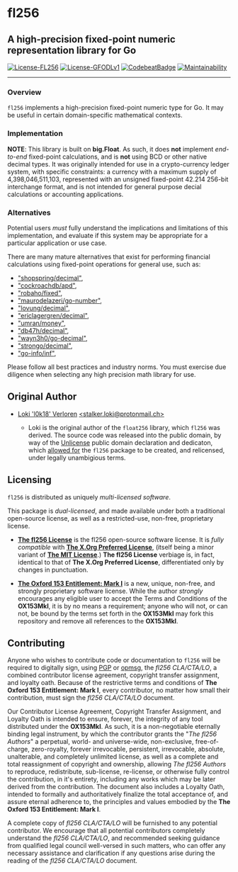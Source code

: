 # fl256

## A high-precision fixed-point numeric representation library for Go

[![License-FL256](https://img.shields.io/badge/Open%20Source%20License-fl256-blue.svg)](https://gitlab.gridfinity.com/jeff/fl256/-/blob/master/LICENSE.256)
[![License-GFODLv1](https://img.shields.io/badge/Proprietary%20License-OX153MkI-red.svg)](https://gitlab.gridfinity.com/jeff/fl256/-/blob/master/LICENSE.153)
[![CodebeatBadge](https://codebeat.co/badges/85330b22-1d38-4937-9fd9-c506098f210e)](https://codebeat.co/projects/github-com-johnsonjh-fl256-master)
[![Maintainability](https://api.codeclimate.com/v1/badges/3c7d3ad4cb992d2cd80d/maintainability)](https://codeclimate.com/github/johnsonjh/fl256/maintainability)

---

### Overview

`fl256` implements a high-precision fixed-point numeric type for Go. It may be
useful in certain domain-specific mathematical contexts.

### Implementation

**NOTE**: This library is built on **big.Float**. As such, it does **not**
implement _end-to-end_ fixed-point calculations, and is **not** using BCD or
other native decimal types. It was originally intended for use in a
crypto-currency ledger system, with specific constraints: a currency with a
maximum supply of 4,398,046,511,103, represented with an unsigned fixed-point
42.214 256-bit interchange format, and is not intended for general purpose
decial calculations or accounting applications.

### Alternatives

Potential users _must_ fully understand the implications and limitations of this
implementation, and evaluate if this system may be appropriate for a particular
application or use case.

There are many mature alternatives that exist for performing financial
calculations using fixed-point operations for general use, such as:

- ["shopspring/decimal"](https://github.com/shopspring/decimal),
- ["cockroachdb/apd"](https://github.com/cockroachdb/apd),
- ["robaho/fixed"](https://github.com/robaho/fixed),
- ["maurodelazeri/go-number"](https://github.com/maurodelazeri/go-number),
- ["lovung/decimal"](https://github.com/lovung/decimal),
- ["ericlagergren/decimal"](https://github.com/ericlagergren/decimal),
- ["umran/money"](https://github.com/umran/money),
- ["db47h/decimal"](https://github.com/db47h/decimal),
- ["wayn3h0/go-decimal"](https://github.com/wayn3h0/go-decimal),
- ["strongo/decimal"](https://github.com/strongo/decimal),
- ["go-info/inf"](https://github.com/go-inf/inf),

Please follow all best practices and industry norms. You must exercise
due diligence when selecting any high precision math library for use.

## Original Author

- [Loki 'l0k18' Verloren](https://github.com/l0k18)
  [\<stalker.loki@protonmail.ch\>](mailto:stalker.loki@protonmail.ch)

  - Loki is the original author of the `float256` library, which `fl256` was
    derived. The source code was released into the public domain, by way of the
    [Unlicense](https://unlicense.org) public domain declaration and dedicaton,
    which [allowed for](https://ar.to/2010/01/dissecting-the-unlicense) the `fl256`
    package to be created, and relicensed, under legally unambigious terms.

## Licensing

`fl256` is distributed as uniquely _multi-licensed software_.

This package is _dual-licensed_, and made available under both a traditional
open-source license, as well as a restricted-use, non-free, proprietary license.

- [**The fl256 License**](https://gitlab.gridfinity.com/jeff/fl256/-/blob/master/LICENSE.256)
  is the fl256 open-source software license. It is _fully compatible_ with
  [**The X.Org Preferred License**](https://gitlab.freedesktop.org/xorg/doc/xorg-docs/-/blob/master/general/License.xml),
  (itself being a minor variant of
  [**The MIT License**](https://tldrlegal.com/license/mit-license).) **The fl256
  License** verbiage is, in fact, identical to that of **The X.Org Preferred
  License**, differentiated only by changes in punctuation.

- [**The Oxford 153 Entitlement: Mark I**](https://gitlab.gridfinity.com/jeff/fl256/-/blob/master/LICENSE.153)
  is a new, unique, non-free, and strongly proprietary software license. While
  the author _strongly_ encourages any eligible user to accept the Terms and
  Conditions of the **OX153MkI**, it is by no means a requirement; anyone who
  will not, or can not, be bound by the terms set forth in the **OX153MkI** may
  fork this repository and remove all references to the **OX153MkI**.

## Contributing

Anyone who wishes to contribute code or documentation to `fl256` will be
required to digitally sign, using [PGP](https://www.openpgp.org/) or
[opmsg](https://github.com/stealth/opmsg), the _fl256 CLA/CTA/LO_, a combined
contributor license agreement, copyright transfer assignment, and loyalty oath.
Because of the restrictive terms and conditions of **The Oxford 153 Entitlement:
Mark I**, every contributor, no matter how small their contribution, must sign
the _fl256 CLA/CTA/LO_ document.

Our Contributor License Agreement, Copyright Transfer Assignment, and Loyalty
Oath is intended to ensure, forever, the integrity of any tool distributed under
the **OX153MkI**. As such, it is a non-negotiable eternally binding legal
instrument, by which the contributor grants the "_The fl256 Authors_" a
perpetual, world- and universe-wide, non-exclusive, free-of-charge,
zero-royalty, forever irrevocable, persistent, irrevocable, absolute,
unalterable, and completely unlimited license, as well as a complete and total
reassignment of copyright and ownership, allowing _The fl256 Authors_ to
reproduce, redistribute, sub-license, re-license, or otherwise fully control the
contribution, in it's entirety, including any works which may be later derived
from the contribution. The document also includes a Loyalty Oath, intended to
formally and authoritatively finalize the total acceptance of, and assure
eternal adherence to, the principles and values embodied by the **The Oxford 153
Entitlement: Mark I**.

A complete copy of _fl256 CLA/CTA/LO_ will be furnished to any potential
contributor. We encourage that all potential contributors completely understand
the _fl256 CLA/CTA/LO_, and recommended seeking guidance from qualified legal
council well-versed in such matters, who can offer any necessary assistance and
clarification if any questions arise during the reading of the _fl256
CLA/CTA/LO_ document.
